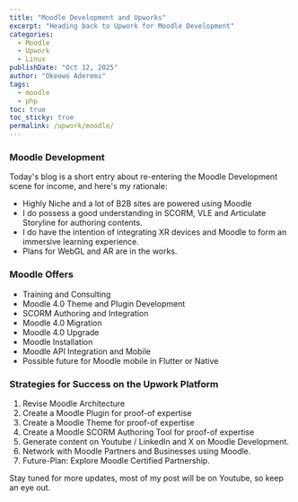 ```yaml
---
title: "Moodle Development and Upworks"
excerpt: "Heading back to Upwork for Moodle Development"
categories:
  - Moodle
  - Upwork
  - Linux
publishDate: "Oct 12, 2025"
author: "Okeowo Aderemi"
tags:
  - moodle
  - php
toc: true
toc_sticky: true
permalink: /upwork/moodle/
---
```



### Moodle Development

Today's blog is a short entry about re-entering the Moodle Development scene for income, and here's my rationale:

* Highly Niche and a lot of B2B sites are powered using Moodle
* I do possess a good understanding in SCORM, VLE and Articulate Storyline for authoring contents. 
* I do have the intention of integrating XR devices and Moodle to form an immersive learning experience.
* Plans for WebGL and AR are in the works. 

### Moodle Offers

* Training and Consulting
* Moodle 4.0 Theme and Plugin Development
* SCORM Authoring and Integration
* Moodle 4.0 Migration
* Moodle 4.0 Upgrade
* Moodle Installation
* Moodle API Integration and Mobile
* Possible future for Moodle mobile in Flutter or Native


### Strategies for Success on the Upwork Platform

1. Revise Moodle Architecture
2. Create a Moodle Plugin for proof-of expertise
3. Create a Moodle Theme for proof-of expertise
4. Create a Moodle SCORM Authoring Tool for proof-of expertise
5. Generate content on Youtube / LinkedIn and X on Moodle Development.
6. Network with Moodle Partners and Businesses using Moodle.
7. Future-Plan: Explore Moodle Certified Partnership. 


Stay tuned for more updates, most of my post will be on Youtube, so keep an eye out.